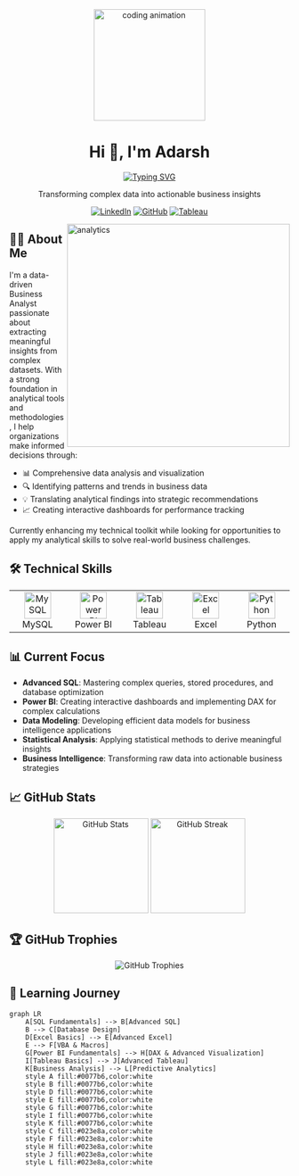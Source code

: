 <div align="center">
  <img src="https://raw.githubusercontent.com/gist/patevs/b007a0e98fb216438d4cbf559fac4166/raw/88f20c9d749d756be63f22b09f3c4ac570bc5101/programming.gif" width="200" alt="coding animation">
  
  # Hi 👋, I'm Adarsh
  
  [![Typing SVG](https://readme-typing-svg.herokuapp.com?font=Fira+Code&pause=1000&color=0E6EE1&center=true&vCenter=true&width=435&lines=Business+Analyst;Data+Visualization+Specialist;SQL+%7C+Power+BI+%7C+Tableau+%7C+Excel)](https://git.io/typing-svg)
  
  <p>Transforming complex data into actionable business insights</p>
  
  [![LinkedIn](https://img.shields.io/badge/LinkedIn-0077B5?style=for-the-badge&logo=linkedin&logoColor=white)](https://linkedin.com/)
  [![GitHub](https://img.shields.io/badge/GitHub-100000?style=for-the-badge&logo=github&logoColor=white)](https://github.com/inder)
  [![Tableau](https://img.shields.io/badge/Tableau-E97627?style=for-the-badge&logo=Tableau&logoColor=white)](https://public.tableau.com/)
</div>

<img align="right" alt="analytics" width="400" src="https://assets-global.website-files.com/5c19020c997c25514d17d86f/614b7e249dbe1c69fad3a0f5_Analytics.gif">

## 👨‍💻 About Me

I'm a data-driven Business Analyst passionate about extracting meaningful insights from complex datasets. With a strong foundation in analytical tools and methodologies, I help organizations make informed decisions through:

- 📊 Comprehensive data analysis and visualization
- 🔍 Identifying patterns and trends in business data
- 💡 Translating analytical findings into strategic recommendations
- 📈 Creating interactive dashboards for performance tracking

Currently enhancing my technical toolkit while looking for opportunities to apply my analytical skills to solve real-world business challenges.

## 🛠️ Technical Skills

<table>
  <tr>
    <td align="center" width="96">
      <img src="https://skillicons.dev/icons?i=mysql" width="48" height="48" alt="MySQL" />
      <br>MySQL
    </td>
    <td align="center" width="96">
      <img src="https://www.vectorlogo.zone/logos/microsoft_powerbi/microsoft_powerbi-icon.svg" width="48" height="48" alt="Power BI" />
      <br>Power BI
    </td>
    <td align="center" width="96">
      <img src="https://www.vectorlogo.zone/logos/tableau/tableau-icon.svg" width="48" height="48" alt="Tableau" />
      <br>Tableau
    </td>
    <td align="center" width="96">
      <img src="https://upload.wikimedia.org/wikipedia/commons/3/34/Microsoft_Office_Excel_(2019–present).svg" width="48" height="48" alt="Excel" />
      <br>Excel
    </td>
    <td align="center" width="96">
      <img src="https://skillicons.dev/icons?i=py" width="48" height="48" alt="Python" />
      <br>Python
    </td>
  </tr>
</table>

## 📊 Current Focus

- **Advanced SQL**: Mastering complex queries, stored procedures, and database optimization
- **Power BI**: Creating interactive dashboards and implementing DAX for complex calculations
- **Data Modeling**: Developing efficient data models for business intelligence applications
- **Statistical Analysis**: Applying statistical methods to derive meaningful insights
- **Business Intelligence**: Transforming raw data into actionable business strategies

## 📈 GitHub Stats

<div align="center">
  <img src="https://github-readme-stats.vercel.app/api?username=inder&show_icons=true&theme=tokyonight&hide_border=true&count_private=true" alt="GitHub Stats" height="170"/>
  <img src="https://github-readme-streak-stats.herokuapp.com/?user=inder&theme=tokyonight&hide_border=true" alt="GitHub Streak" height="170"/>
</div>

## 🏆 GitHub Trophies

<div align="center">
  <img src="https://github-profile-trophy.vercel.app/?username=inder&theme=nord&column=7&no-frame=true&margin-w=15&margin-h=15" alt="GitHub Trophies" />
</div>

## 🌱 Learning Journey

```mermaid
graph LR
    A[SQL Fundamentals] --> B[Advanced SQL]
    B --> C[Database Design]
    D[Excel Basics] --> E[Advanced Excel]
    E --> F[VBA & Macros]
    G[Power BI Fundamentals] --> H[DAX & Advanced Visualization]
    I[Tableau Basics] --> J[Advanced Tableau]
    K[Business Analysis] --> L[Predictive Analytics]
    style A fill:#0077b6,color:white
    style B fill:#0077b6,color:white
    style D fill:#0077b6,color:white
    style E fill:#0077b6,color:white
    style G fill:#0077b6,color:white
    style I fill:#0077b6,color:white
    style K fill:#0077b6,color:white
    style C fill:#023e8a,color:white
    style F fill:#023e8a,color:white
    style H fill:#023e8a,color:white
    style J fill:#023e8a,color:white
    style L fill:#023e8a,color:white
